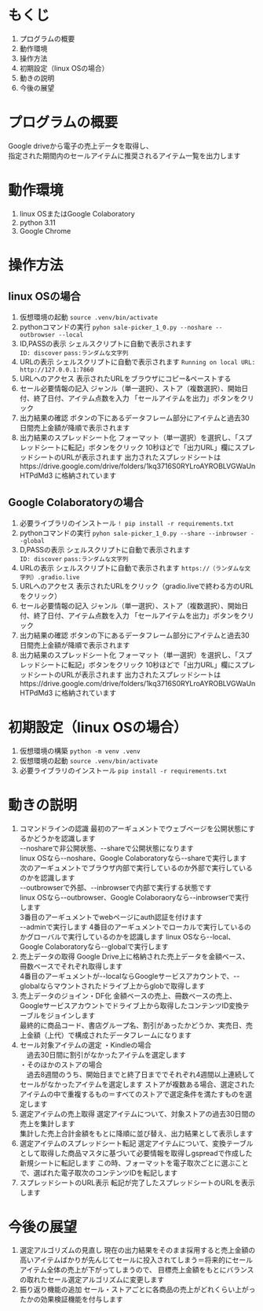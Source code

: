 # もくじ
1. プログラムの概要
2. 動作環境
3. 操作方法
4. 初期設定（linux OSの場合）
5. 動きの説明
6. 今後の展望

# プログラムの概要
Google driveから電子の売上データを取得し、  
指定された期間内のセールアイテムに推奨されるアイテム一覧を出力します  

# 動作環境
1. linux OSまたはGoogle Colaboratory
2. python 3.11
3. Google Chrome

# 操作方法
## linux OSの場合
1. 仮想環境の起動
`source .venv/bin/activate`
2. pythonコマンドの実行
`pyhon sale-picker_1_0.py --noshare --outbrowser --local`
3. ID,PASSの表示
シェルスクリプトに自動で表示されます  
`ID: discover`
`pass:ランダムな文字列`
5. URLの表示
シェルスクリプトに自動で表示されます
`Running on local URL:  http://127.0.0.1:7860`
6. URLへのアクセス
表示されたURLをブラウザにコピー&ペーストする
7. セール必要情報の記入
ジャンル（単一選択）、ストア（複数選択）、開始日付、終了日付、アイテム点数を入力
「セールアイテムを出力」ボタンをクリック
8. 出力結果の確認
ボタンの下にあるデータフレーム部分にアイテムと過去30日間売上金額が降順で表示されます
9. 出力結果のスプレッドシート化
フォーマット（単一選択）を選択し、「スプレッドシートに転記」ボタンをクリック
10秒ほどで「出力URL」欄にスプレッドシートのURLが表示されます
出力されたスプレッドシートはhttps://drive.google.com/drive/folders/1kq3716S0RYLroAYROBLVGWaUnHTPdMd3
に格納されています
  
## Google Colaboratoryの場合
1. 必要ライブラリのインストール
`! pip install -r requirements.txt`
2. pythonコマンドの実行
`pyhon sale-picker_1_0.py --share --inbrowser --global`
3. D,PASSの表示
シェルスクリプトに自動で表示されます  
`ID: discover`
`pass:ランダムな文字列`
5. URLの表示
シェルスクリプトに自動で表示されます
`https://（ランダムな文字列）.gradio.live`
6. URLへのアクセス
表示されたURLをクリック（gradio.liveで終わる方のURLをクリック）  
8. セール必要情報の記入
ジャンル（単一選択）、ストア（複数選択）、開始日付、終了日付、アイテム点数を入力
「セールアイテムを出力」ボタンをクリック
9. 出力結果の確認
ボタンの下にあるデータフレーム部分にアイテムと過去30日間売上金額が降順で表示されます
10. 出力結果のスプレッドシート化
フォーマット（単一選択）を選択し、「スプレッドシートに転記」ボタンをクリック
10秒ほどで「出力URL」欄にスプレッドシートのURLが表示されます
出力されたスプレッドシートはhttps://drive.google.com/drive/folders/1kq3716S0RYLroAYROBLVGWaUnHTPdMd3
に格納されています
  
# 初期設定（linux OSの場合）
1. 仮想環境の構築
`python -m venv .venv`
2. 仮想環境の起動
`source .venv/bin/activate`
3. 必要ライブラリのインストール
`pip install -r requirements.txt`
  
# 動きの説明
1. コマンドラインの認識
最初のアーギュメントでウェブページを公開状態にするかどうかを認識します  
--noshareで非公開状態、--shareで公開状態になります  
linux OSなら--noshare、Google Colaboratoryなら--shareで実行します  
次のアーギュメントでブラウザ内部で実行しているのか外部で実行しているのかを認識します  
--outbrowserで外部、--inbrowserで内部で実行する状態です  
linux OSなら--outbrowser、Google Colaboraoryなら--inbrowserで実行します  
3番目のアーギュメントでwebページにauth認証を付けます  
--adminで実行します
4番目のアーギュメントでローカルで実行しているのかグローバルで実行しているのかを認識します
linux OSなら--local、Google Colaboratoryなら--globalで実行します
2. 売上データの取得
Google Drive上に格納された売上データを金額ベース、冊数ベースでそれぞれ取得します  
4番目のアーギュメントが--localならGoogleサービスアカウントで、--globalならマウントされたドライブ上からglobで取得します
3. 売上データのジョイン・DF化
金額ベースの売上、冊数ベースの売上、Googleサービスアカウントでドライブ上から取得したコンテンツID変換テーブルをジョインします  
最終的に商品コード、書店グループ名、割引があったかどうか、実売日、売上金額（上代）で構成されたデータフレームになります
4. セール対象アイテムの選定
・Kindleの場合  
　過去30日間に割引がなかったアイテムを選定します  
・そのほかのストアの場合  
　過去8週間のうち、開始日までと終了日まででそれぞれ4週間以上連続してセールがなかったアイテムを選定します
ストアが複数ある場合、選定されたアイテムの中で重複するもの＝すべてのストアで選定条件を満たすものを選定します
5. 選定アイテムの売上取得
選定アイテムについて、対象ストアの過去30日間の売上を集計します  
集計した売上合計金額をもとに降順に並び替え、出力結果として表示します
6. 選定アイテムのスプレッドシート転記
選定アイテムについて、変換テーブルとして取得した商品マスタに基づいて必要情報を取得しgspreadで作成した新規シートに転記します
この時、フォーマットを電子取次ごとに選ぶことで、選ばれた電子取次のコンテンツIDを転記します
7. スプレッドシートのURL表示
転記が完了したスプレッドシートのURLを表示します

# 今後の展望
1. 選定アルゴリズムの見直し
現在の出力結果をそのまま採用すると売上金額の高いアイテムばかりが先んじてセールに投入されてしまう＝将来的にセールアイテム全体の売上が下がってしまうので、
目標売上金額をもとにバランスの取れたセール選定アルゴリズムに変更します  
2. 振り返り機能の追加
セール・ストアごとに各商品の売上がどれくらい上がったかの効果検証機能を付与します
